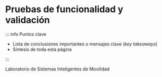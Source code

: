 # Pruebas de funcionalidad y validación

::: info Puntos clave

- Lista de conclusiones importantes o mensajes clave (_key takeaways_)
- Síntesis de toda esta página

:::

Laboratorio de Sistemas Inteligentes de Movilidad
